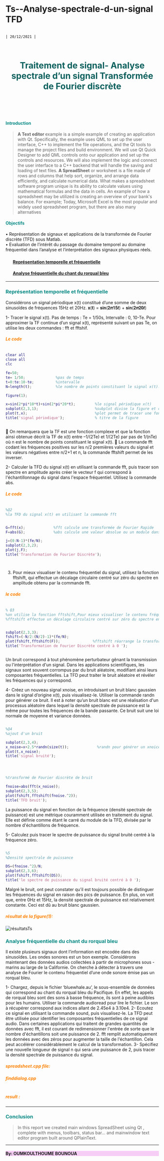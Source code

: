 # Ts--Analyse-spectrale-d-un-signal TFD


                                                                                       | 20/12/2021 |

<h1 style="color:#0B615E;  text-align:center; vertical-align: middle; padding:40px 0; margin-top:30px " > Traitement de signal- Analyse spectrale d’un signal Transformée de Fourier discrète</h1>
             </br>




</h2>
<h4 style="color:#088A85;"> Introduction </h4>
<p>

><strong>A Text editor </strong> example is a simple example of creating an application with Qt. Specifically, the example uses QML to set up the user interface, C++ to implement the file operations, and the Qt tools to manage the project files and build environment.
We will use Qt Quick Designer to add QML controls onto our application and set up the controls and resources. We will also implement the logic and connect the user interface to a C++ backend that will handle the saving and loading of text files.
<strong> A SpreadSheet</strong> or worksheet is a file made of rows and columns that help sort, organize, and arrange data efficiently, and calculate numerical data. What makes a spreadsheet software program unique is its ability to calculate values using mathematical formulas and the data in cells. An example of how a spreadsheet may be utilized is creating an overview of your bank's balance. For example; Today, Microsoft Excel is the most popular and widely used spreadsheet program, but there are also many alternatives
<h4 style="color:#088A85;"> Objectifs 
  
</h4> •	Représentation de signaux et applications de la transformée de Fourier discrète (TFD) sous Matlab.
</br>
•	Evaluation de l’intérêt du passage du domaine temporel au domaine fréquentiel dans l’analyse et l’interprétation des signaux physiques réels.
 </p>

<ul>
<h3 style="color:#58ACFA";>

<h4> <a href="#rep-id">Représentation temporelle et fréquentielle</a></h4>
 <h4> <a href="#analys-id">Analyse fréquentielle du chant du rorqual bleu</a></h4>
</h3>
</ul>
      
------------
   <h3 style="color:#088A85" id="rep-id" >Représentation temporelle et fréquentielle</h3>
  

Considérons un signal périodique x(t) constitué d’une somme de deux sinusoïdes de fréquences 15Hz et 20Hz.
𝐱(𝐭) = 𝐬𝐢𝐧(𝟐𝝅𝟏𝟓𝒕) + 𝐬𝐢𝐧(𝟐𝝅𝟐𝟎𝒕)

1-	Tracer le signal x(t). Pas de temps : Te = 1/50s, Intervalle : 0, 10-Te.
Pour approximer la TF continue d’un signal x(t), représenté suivant un pas Te, on utilise les deux commandes : fft et fftshif.
<h5 style="color:#FF8000"> Le code</h5>

```Matlab

clear all 
close all
clc

fe=50;
te= 1/50;              %pas de temps 
t=0:te:10-te;          %intervalle
N=length(t);           %le nombre de points constituant le signal x(t).

figure(1);

x=sin(2*pi*10*t)+sin(2*pi*20*t);         %le signal périodique x(t)
subplot(2,3,1);                          %subplot divise la figure et crée des axes à la position spécifiée.
plot(t,x);                               %plot permet de tracer une fonction
title('signal périodique');              % titre de la figure



```
	On remarquera que la TF est une fonction complexe et que la fonction ainsi obtenue décrit la TF de x(t) entre –1/(2Te) et 1/(2Te) par pas de 1/(nTe) où n est le nombre de points constituant le signal x(t).
	La commande fft codant les fréquences positives sur les n/2 premières valeurs du signal et les valeurs négatives entre n/2+1 et n, la commande fftshift permet de les inverser.

2-	Calculer la TFD du signal x(t) en utilisant la commande fft, puis tracer son spectre en amplitude après créer le vecteur f qui correspond à l'échantillonnage du signal dans l'espace fréquentiel. Utilisez la commande abs.

<h5 style="color:#FF8000">Le code</h5>

```Matlab

%Q2 
%la TFD du signal x(t) en utilisant la commande fft


G=fft(x);             %fft calcule une transformée de Fourier Rapide
F=abs(G);             %abs calcule une valeur absolue ou un module dans le cas complexe

j=(0:N-1)*(fe/N);
subplot(2,3,2);
plot(j,F);
title('Transformation de Fourier Discrète');




```

3. Pour mieux visualiser le contenu fréquentiel du signal, utilisez la fonction fftshift, qui effectue un décalage circulaire centré sur zéro du spectre en amplitude obtenu par la commande fft.


<h5 style="color:#FF8000"> le code </h5>

```Matlab

% Q3 
%on utilise la fonction fftshift,Pour mieux visualiser le contenu fréquentiel du signal
%fftshift effectue un décalage circulaire centré sur zéro du spectre en amplitude obtenu par la commande fft.


subplot(2,3,3);
fshift=(-N/2:(N/2)-1)*(fe/N);  
plot(fshift,fftshift(F));               %fftshift réarrange la transformée de Fourier d’un signal
title('Transformation de Fourier Discrète centré à 0 ');



```


Un bruit correspond à tout phénomène perturbateur gênant la transmission ou l'interprétation d'un signal. Dans les applications scientifiques, les signaux sont souvent corrompus par du bruit aléatoire, modifiant ainsi leurs composantes fréquentielles. La TFD peut traiter le bruit aléatoire et révéler les fréquences qui y correspond.

4-	Créez un nouveau signal xnoise, en introduisant un bruit blanc gaussien dans le signal d’origine x(t), puis visualisez-le. Utiliser la commande randn pour générer ce bruit. Il est à noter qu’un bruit blanc est une réalisation d'un processus aléatoire dans lequel la densité spectrale de puissance est la même pour toutes les fréquences de la bande passante. Ce bruit suit une loi normale de moyenne et variance données.


```Matlab

%Q4
%ajout d'un bruit

subplot(2,3,4);
x_noise=x+2.5*randn(size(t));             %randn pour générer un xnoice (bruit)
plot(t,x_noise);
title('signal bruité');




%transformé de Fourier discrète de bruit 

fnoise=abs(fft(x_noise));
subplot(2,3,5);
plot(fshift,fftshift(fnoise.^2));
title('TFD bruit');

```

La puissance du signal en fonction de la fréquence (densité spectrale de puissance) est une métrique couramment utilisée en traitement du signal. Elle est définie comme étant le carré du module de la TFD, divisée par le nombre d'échantillons de fréquence.


5-	Calculez puis tracer le spectre de puissance du signal bruité centré à la fréquence zéro.

```Matlab

%5
%Densité spectrale de puissance 

DS=(fnoise.^2)/N;
subplot(2,3,6);
plot(fshift,fftshift(DS));
title('le spectre de puissance du signal bruité centré à 0 ');

```
<p>
 Malgré le bruit, ont peut constater qu’il est toujours possible de distinguer les fréquences du signal en raison des pics de puissance. En plus, on voit que, entre 0Hz et 15Hz, la densité spectrale de puissance est relativement constante. Ceci est dû au bruit blanc gaussien. 
 
 </p>


<h5 style="color:#FF8000">résultat de la figure(1):</h5>




![résultatsTs](https://user-images.githubusercontent.com/86807424/150336790-b3969528-4103-4257-8450-b7fbd76e3e5a.png)





   <h3 style="color:#088A85" id="analys-id" >Analyse fréquentielle du chant du rorqual bleu</h3>


Il existe plusieurs signaux dont l’information est encodée dans des sinusoïdes. Les ondes sonores est un bon exemple. Considérons maintenant des données audios collectées à partir de microphones sous - marins au large de la Californie. On cherche à détecter à travers une analyse de Fourier le contenu fréquentiel d’une onde sonore émise pas un rorqual bleu.

1-	Chargez, depuis le fichier ‘bluewhale.au’, le sous-ensemble de données qui correspond au chant du rorqual bleu du Pacifique. En effet, les appels de rorqual bleu sont des sons à basse fréquence, ils sont à peine audibles pour les humains. Utiliser la commande audioread pour lire le fichier. Le son à récupérer correspond aux indices allant de 2.45e4 à 3.10e4.
2-	Ecoutez ce signal en utilisant la commande sound, puis visualisez-le.
La TFD peut être utilisée pour identifier les composantes fréquentielles de ce signal audio. Dans certaines applications qui traitent de grandes quantités de données avec fft, il est courant de redimensionner l'entrée de sorte que le nombre d'échantillons soit une puissance de 2. fft remplit automatiquement les données avec des zéros pour augmenter la taille de l'échantillon. Cela peut accélérer considérablement le calcul de la transformation.
3-	Spécifiez une nouvelle longueur de signal n qui sera une puissance de 2, puis tracer la densité spectrale de puissance du signal.


<h5 style="color:#FF8000">spreadsheet.cpp file:</h5> 



 <h5 style="color:#FF8000"> finddialog.cpp</h5>

```c++


```

<h5 style="color:#FF8000">result :</h5>




------------
<h3 style="color:#088A85"; > Conclusion </h3>
  
  
>In this report we created main windows SpreadSheet using Qt , complete with menus, toolbars, status bar...
and  mainwindow text editor program built around QPlainText.

--------
 
<h4 style="background-color:#F6CEF5" > By: OUMKOULTHOUME BOUNOUA </h4>
  
  </div>
